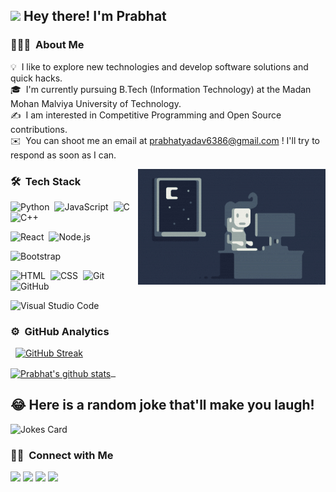 
<h2> <img src="https://raw.githubusercontent.com/verma-anushka/verma-anushka/master/gifs/wave.gif" width="30px"> Hey there! I'm Prabhat</h2>


### 👨🏻‍💻 &nbsp;About Me

💡 &nbsp;I like to explore new technologies and develop software solutions and quick hacks.\
🎓 &nbsp;I'm currently pursuing B.Tech (Information Technology) at the Madan Mohan Malviya University of Technology.\
✍️ &nbsp;I am interested in Competitive Programming and Open Source contributions.\
✉️ &nbsp;You can shoot me an email at prabhatyadav6386@gmail.com ! I'll try to respond as soon as I can.

<img alt="Night Coding" src="https://raw.githubusercontent.com/AVS1508/AVS1508/master/assets/Night-Coding.gif" align="right"/>

### 🛠 &nbsp;Tech Stack

![Python](https://img.shields.io/badge/-Python-05122A?style=flat&logo=python)&nbsp;
![JavaScript](https://img.shields.io/badge/-JavaScript-05122A?style=flat&logo=javascript)&nbsp;
![C](https://img.shields.io/badge/-C-05122A?style=flat&logo=C&logoColor=A8B9CC)&nbsp;
![C++](https://img.shields.io/badge/-C++-05122A?style=flat&logo=C%2B%2B&logoColor=00599C)&nbsp;

![React](https://img.shields.io/badge/-React-05122A?style=flat&logo=react)&nbsp;
![Node.js](https://img.shields.io/badge/-Node.js-05122A?style=flat&logo=node.js)&nbsp;

![Bootstrap](https://img.shields.io/badge/-Bootstrap-05122A?style=flat&logo=bootstrap&logoColor=563D7C)

![HTML](https://img.shields.io/badge/-HTML-05122A?style=flat&logo=HTML5)&nbsp;
![CSS](https://img.shields.io/badge/-CSS-05122A?style=flat&logo=CSS3&logoColor=1572B6)&nbsp;
![Git](https://img.shields.io/badge/-Git-05122A?style=flat&logo=git)&nbsp;
![GitHub](https://img.shields.io/badge/-GitHub-05122A?style=flat&logo=github)&nbsp;

![Visual Studio Code](https://img.shields.io/badge/-Visual%20Studio%20Code-05122A?style=flat&logo=visual-studio-code&logoColor=007ACC)&nbsp;



### ⚙️ &nbsp;GitHub Analytics
&nbsp;
[![GitHub Streak](https://github-readme-streak-stats.herokuapp.com?user=Prabhatyadav60&theme=blueberry&date_format=M%20j%5B%2C%20Y%5D)](https://git.io/streak-stats)
&nbsp;

<a href="https://github.com/Prabhatyadav60">
 <img align="center" src="https://github-readme-stats.vercel.app/api?username=Prabhatyadav60&show_icons=true&theme=dark&line_height=27" alt="Prabhat's github stats"/>&nbsp;
</a>
&nbsp;


## 😂 Here is a random joke that'll make you laugh!
![Jokes Card](https://readme-jokes.vercel.app/api)

### 🤝🏻 &nbsp;Connect with Me

<p align="center">

<a href="https://www.linkedin.com/in/prabhat-yadav-404b7727a/"><img src="https://img.shields.io/badge/-Prabhat%20Yadav-0077B5?style=flat&logo=Linkedin&logoColor=white"/></a>
<a href="https://instagram.com/prabhatyadav7177"><img src="https://img.shields.io/badge/-@prabhatyadav7177-E4405F?style=flat&logo=Instagram&logoColor=white"/></a>
<a href="(https://www.facebook.com/profile.php?id=100025945596921)"><img src="https://img.shields.io/badge/-Prabhat_Yadav?style=flat&logo=Facebook&logoColor=white"/></a>
<a href="https://in.pinterest.com/trollhunters27/"><img src="https://img.shields.io/badge/-trollhunters27-BD081C?style=flat&logo=Pinterest&logoColor=white"/></a>
</p>

<!---
Prabhatyadav60/Prabhatyadav60 is a ✨ special ✨ repository because its `README.md` (this file) appears on your GitHub profile.
You can click the Preview link to take a look at your changes.
--->
